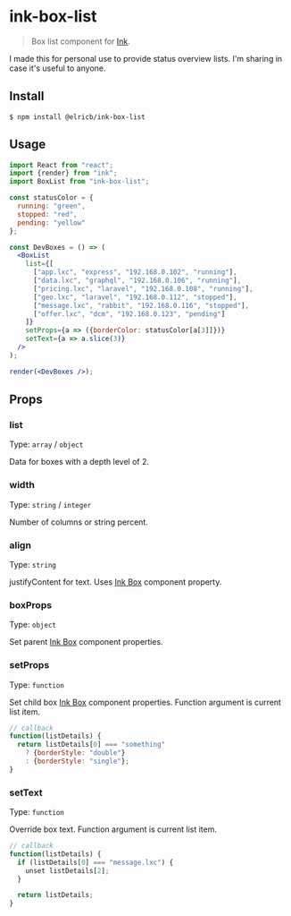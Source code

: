 # ink-box-list

> Box list component for [Ink](https://github.com/vadimdemedes/ink).

I made this for personal use to provide status overview lists. I'm sharing in case it's useful to anyone.

## Install

```
$ npm install @elricb/ink-box-list
```

## Usage

```jsx
import React from "react";
import {render} from "ink";
import BoxList from "ink-box-list";

const statusColor = {
  running: "green",
  stopped: "red",
  pending: "yellow"
};

const DevBoxes = () => (
  <BoxList
    list={[
      ["app.lxc", "express", "192.168.0.102", "running"],
      ["data.lxc", "graphql", "192.168.0.106", "running"],
      ["pricing.lxc", "laravel", "192.168.0.108", "running"],
      ["geo.lxc", "laravel", "192.168.0.112", "stopped"],
      ["message.lxc", "rabbit", "192.168.0.116", "stopped"],
      ["offer.lxc", "dcm", "192.168.0.123", "pending"]
    ]}
    setProps={a => ({borderColor: statusColor[a[3]]})}
    setText={a => a.slice(3)}
  />
);

render(<DevBoxes />);
```

## Props

### list

Type: `array` / `object`

Data for boxes with a depth level of 2.

### width

Type: `string` / `integer`

Number of columns or string percent.

### align

Type: `string`

justifyContent for text. Uses [Ink Box](https://github.com/vadimdemedes/ink#box) component property.

### boxProps

Type: `object`

Set parent [Ink Box](https://github.com/vadimdemedes/ink#box) component properties.

### setProps

Type: `function`

Set child box [Ink Box](https://github.com/vadimdemedes/ink#box) component properties. Function argument is current list item.

```js
// callback
function(listDetails) {
  return listDetails[0] === "something"
    ? {borderStyle: "double"}
    : {borderStyle: "single"};
}
```

### setText

Type: `function`

Override box text. Function argument is current list item.

```js
// callback
function(listDetails) {
  if (listDetails[0] === "message.lxc") {
    unset listDetails[2];
  }

  return listDetails;
}
```
